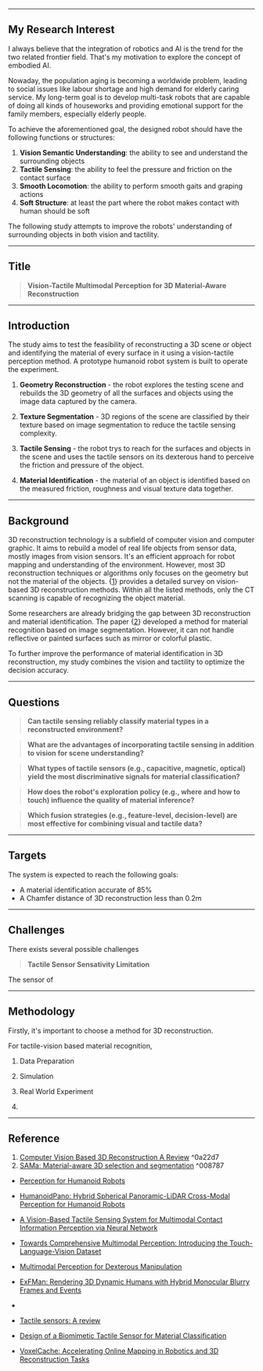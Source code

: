 
---
## My Research Interest

I always believe that the integration of robotics and AI is the trend for the two related frontier field. That's my motivation to explore the concept of embodied AI. 

Nowaday, the population aging is becoming a worldwide problem, leading to social issues like labour shortage and high demand for elderly caring service. My long-term goal is to develop multi-task robots that are capable of doing all kinds of houseworks and providing emotional support for the family members, especially elderly people.

To achieve the aforementioned goal, the designed robot should have the following functions or structures:

1. **Vision Semantic Understanding**: the ability to see and understand the surrounding objects
2. **Tactile Sensing**: the ability to feel the pressure and friction on the contact surface
3. **Smooth Locomotion**: the ability to perform smooth gaits and graping actions
4. **Soft Structure**: at least the part where the robot makes contact with human should be soft

The following study attempts to improve the robots' understanding of surrounding objects in both vision and tactility.

---
## Title

> **Vision-Tactile Multimodal Perception for 3D Material-Aware Reconstruction**

---
## Introduction

The study aims to test the feasibility of reconstructing a 3D scene or object and identifying the material of every surface in it using a vision-tactile perception method. A prototype humanoid robot system is built to operate the experiment. 

1. **Geometry Reconstruction** - the robot explores the testing scene and rebuilds the 3D geometry of all the surfaces and objects using the image data captured by the camera. 

2. **Texture Segmentation** - 3D regions of the scene are classified by their texture based on image segmentation to reduce the tactile sensing complexity.

3. **Tactile Sensing** - the robot trys to reach for the surfaces and objects in the scene and uses the tactile sensors on its dexterous hand to perceive the friction and pressure of the object. 

4. **Material Identification** - the material of an object is identified based on the measured friction, roughness and visual texture data together.

---
## Background

3D reconstruction technology is a subfield of computer vision and computer graphic. It aims to rebuild a model of real life objects from sensor data, mostly images from vision sensors. It's an efficient approach for robot mapping and understanding of the environment. However, most 3D reconstruction techniques or algorithms only focuses on the geometry but not the material of the objects. {[1](#^0a22d7)} provides a detailed survey on vision-based 3D reconstruction methods. Within all the listed methods, only the CT scanning is capable of recognizing the object material.

Some researchers are already bridging the gap between 3D reconstruction and material identification. The paper {[2](#^008787)} developed a method for material recognition based on image segmentation. However, it can not handle reflective or painted surfaces such as mirror or colorful plastic.

To further improve the performance of material identification in 3D reconstruction, my study combines the vision and tactility to optimize the decision accuracy.

---
## Questions

> **Can tactile sensing reliably classify material types in a reconstructed environment?**

> **What are the advantages of incorporating tactile sensing in addition to vision for scene understanding?**

> **What types of tactile sensors (e.g., capacitive, magnetic, optical) yield the most discriminative signals for material classification?**

> **How does the robot's exploration policy (e.g., where and how to touch) influence the quality of material inference?**

> **Which fusion strategies (e.g., feature-level, decision-level) are most effective for combining visual and tactile data?**

---
## Targets

The system is expected to reach the following goals:

+ A material identification accurate of 85%
+ A Chamfer distance of 3D reconstruction less than 0.2m

---
## Challenges

There exists several possible challenges 

> **Tactile Sensor Sensativity Limitation**

The sensor of 


---
## Methodology

Firstly, it's important to choose a method for 3D reconstruction. 


For tactile-vision based material recognition, 



1. Data Preparation


2. Simulation

3. Real World Experiment

4. 


---
## Reference

1. [Computer Vision Based 3D Reconstruction A Review](https://www.researchgate.net/publication/336887797_Computer_Vision_Based_3D_Reconstruction_A_Review) ^0a22d7
2. [SAMa: Material-aware 3D selection and segmentation](https://arxiv.org/pdf/2411.19322) ^008787


+ [Perception for Humanoid Robots](https://arxiv.org/pdf/2309.15616)
+ [HumanoidPano: Hybrid Spherical Panoramic-LiDAR Cross-Modal Perception for Humanoid Robots](https://arxiv.org/pdf/2503.09010)
+ [A Vision-Based Tactile Sensing System for Multimodal Contact Information Perception via Neural Network](https://arxiv.org/pdf/2310.01986)
+ [Towards Comprehensive Multimodal Perception: Introducing the Touch-Language-Vision Dataset](https://arxiv.org/pdf/2403.09813)
+ [Multimodal Perception for Dexterous Manipulation](https://arxiv.org/pdf/2112.14298)
+ [ExFMan: Rendering 3D Dynamic Humans with Hybrid Monocular Blurry Frames and Events](https://arxiv.org/pdf/2502.10444?)

+ 

+ [Tactile sensors: A review](https://www-sciencedirect-com.remotexs.ntu.edu.sg/science/article/pii/S026322412401217X)
+ [Design of a Biomimetic Tactile Sensor for Material Classification](https://arxiv.org/pdf/2203.15941)
+ [VoxelCache: Accelerating Online Mapping in Robotics and 3D Reconstruction Tasks](https://arxiv.org/pdf/2210.08729)

